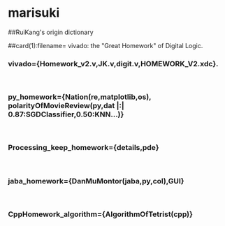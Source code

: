 # marisuki

##RuiKang's origin dictionary
</br>

##card(1):filename= vivado: the "Great Homework" of Digital Logic.
</br>
### vivado={Homework_v2.v,JK.v,digit.v,HOMEWORK_V2.xdc}.
</br>

### py_homework={Nation(re,matplotlib,os), polarityOfMovieReview(py,dat |:| 0.87:SGDClassifier,0.50:KNN...)}

</br>

### Processing_keep_homework={details,pde}

</br>

### jaba_homework={DanMuMontor(jaba,py,col),GUI}

</br>

### CppHomework_algorithm={AlgorithmOfTetrist(cpp)}